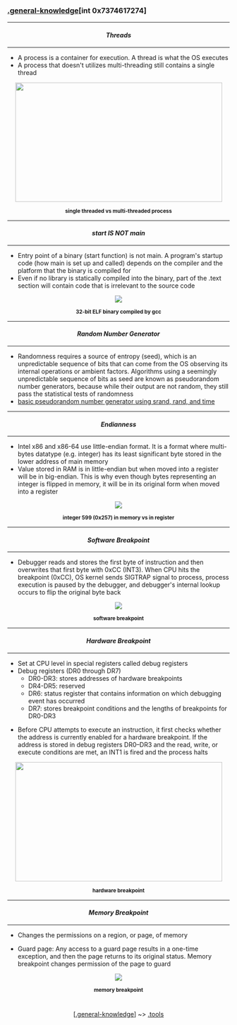 ### [.general-knowledge](general-knowledge.md)[__int 0x7374617274__]

---
#### *<p align='center'> Threads </p>*
---
* A process is a container for execution. A thread is what the OS executes
* A process that doesn't utilizes multi-threading still contains a single thread
<div align='center'> 
<img src="https://github.com/yellowbyte/reverse-engineering-reference-manual/blob/master/images/general-knowledge/int_0x7374617274/4_01_ThreadDiagram.png" width="469" height="270">
<p align='center'><sub><strong>single threaded vs multi-threaded process</strong></sub></p>
</div>

---
#### *<p align='center'> start IS NOT main </p>*
---
* Entry point of a binary (start function) is not main. A program's startup code (how main is set up and called) depends on the compiler and the platform that the binary is compiled for
* Even if no library is statically compiled into the binary, part of the .text section will contain code that is irrelevant to the source code
<div align='center'> 
<img src="https://github.com/yellowbyte/reverse-engineering-reference-manual/blob/master/images/general-knowledge/int_0x7374617274/start_v_main.PNG"> 
<p align='center'><sub><strong>32-bit ELF binary compiled by gcc</strong></sub></p>
</div>

---
#### *<p align='center'> Random Number Generator </p>*
---
* Randomness requires a source of entropy (seed), which is an unpredictable sequence of bits that can come from the OS observing its internal operations or ambient factors. Algorithms using a seemingly unpredictable sequence of bits as seed are known as pseudorandom number generators, because while their output are not random, they still pass the statistical tests of randomness
* [basic pseudorandom number generator using srand, rand, and time](https://gist.github.com/yellowbyte/4c36b9fffa73d79fa739f75a5ea951c9)

---
#### *<p align='center'> Endianness </p>*
---
* Intel x86 and x86-64 use little-endian format. It is a format where multi-bytes datatype (e.g. integer) has its least significant byte stored in the lower address of main memory 
* Value stored in RAM is in little-endian but when moved into a register will be in big-endian. This is why even though bytes representing an integer is flipped in memory, it will be in its original form when moved into a register
<div align='center'> 
<img src="https://github.com/yellowbyte/reverse-engineering-reference-manual/blob/master/images/general-knowledge/int_0x7374617274/endianness.png"> 
<p align='center'><sub><strong>integer 599 (0x257) in memory vs in register</strong></sub></p>
</div>

---
#### *<p align='center'> Software Breakpoint </p>*
---
* Debugger reads and stores the first byte of instruction and then overwrites that first byte with 0xCC (INT3). When CPU hits the breakpoint (0xCC), OS kernel sends SIGTRAP signal to process, process execution is paused by the debugger, and debugger's internal lookup occurs to flip the original byte back
<div align='center'> 
<img src="https://github.com/yellowbyte/reverse-engineering-reference-manual/blob/master/images/general-knowledge/int_0x7374617274/soft_bp.png"> 
<p align='center'><sub><strong>software breakpoint</strong></sub></p>
</div>

---
#### *<p align='center'> Hardware Breakpoint </p>*
---
* Set at CPU level in special registers called debug registers
* Debug registers (DR0 through DR7)
  * DR0-DR3: stores addresses of hardware breakpoints
  * DR4-DR5: reserved
  * DR6: status register that contains information on which debugging event has occurred
  * DR7: stores breakpoint conditions and the lengths of breakpoints for DR0-DR3
+ Before CPU attempts to execute an instruction, it first checks whether the address is currently enabled for a hardware breakpoint. If the address is stored in debug registers DR0–DR3 and the read, write, or execute conditions are met, an INT1 is fired and the process halts
<div align='center'> 
<img src="https://github.com/yellowbyte/reverse-engineering-reference-manual/blob/master/images/general-knowledge/int_0x7374617274/hardware_bp.png" width="469" height="270"> 
<p align='center'><sub><strong>hardware breakpoint</strong></sub></p>
</div>

---
#### *<p align='center'> Memory Breakpoint </p>*
---
* Changes the permissions on a region, or page, of memory
+ Guard page: Any access to a guard page results in a one-time exception, and then the page returns to its original status. Memory breakpoint changes permission of the page to guard
<div align='center'> 
<img src="https://github.com/yellowbyte/reverse-engineering-reference-manual/blob/master/images/general-knowledge/int_0x7374617274/memory_bp.png"> 
<p align='center'><sub><strong>memory breakpoint</strong></sub></p>
</div>

#
<p align='center'>[<a href="general-knowledge.md">.general-knowledge</a>] ~> <a href="/contents/tools/tools.md">.tools</a></p>
